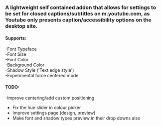### A lightweight self contained addon that allows for settings to be set for closed captions/subtitles on m.youtube.com, as Youtube only presents caption/accessibility options on the desktop site.  

#### Supports:  
-Font Typeface  
-Font Size  
-Font Color  
-Background Color  
-Shadow Style ('Text edge style')  
-Experimental force centered mode

#### TODO:  
-Improve centering/add custom positioning
- Fix the hue slider in colour picker
- Improve settings page (design, preview)
- Make font and shadow types preview in their drop downs also
